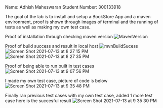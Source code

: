 Name: Adhish Maheswaran
Student Number: 300133918

The goal of the lab is to install and setup a BookStore App and a maven environment, proof is shown through images of terminal and the running of tests as well as making my own test case.

Proof of installation through checking maven version
![MavenVersion](https://user-images.githubusercontent.com/36574103/125726859-cf6a0579-b33c-4628-ae9f-6826455f079f.png)

Proof of build success and result in local host
![mvnBuildSucess](https://user-images.githubusercontent.com/36574103/125726952-e1b635af-8cfb-41b7-a925-2fb622c926a5.png)
![Screen Shot 2021-07-13 at 8 27 15 PM](https://user-images.githubusercontent.com/36574103/125727005-040644b2-303c-4d0b-a504-08e9c798ed81.png)
![Screen Shot 2021-07-13 at 8 27 35 PM](https://user-images.githubusercontent.com/36574103/125727008-de2007f4-9984-4e17-91ce-c6a51867921d.png)

Proof of being able to run built in test cases
![Screen Shot 2021-07-13 at 9 07 56 PM](https://user-images.githubusercontent.com/36574103/125727062-ac959ac0-449a-475d-b4b5-581fc6cbee74.png)

I made my own test case, picture of code is below
![Screen Shot 2021-07-13 at 9 35 48 PM](https://user-images.githubusercontent.com/36574103/125727122-b96e9314-26aa-4150-95f8-5092f3ee5995.png)

Finally ran previous test cases with my own test case, added 1 more test case here is the succesful result
![Screen Shot 2021-07-13 at 9 35 30 PM](https://user-images.githubusercontent.com/36574103/125727152-f047707d-88b1-4b0a-8cc1-7cefdc2d82c2.png)



